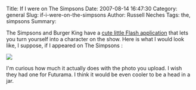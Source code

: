 Title: If I were on The Simpsons
Date: 2007-08-14 16:47:30
Category: general
Slug: if-i-were-on-the-simpsons
Author: Russell Neches
Tags: the, simpsons
Summary: 


The Simpsons and Burger King have a [cute little Flash
application](http://simpsonizeme.com) that lets you turn yourself into a
character on the show. Here is what I would look like, I suppose, if I
appeared on The Simpsons :

![](http://vort.org/media/images/yellow_russell.png)

I'm curious how much it actually does with the photo you upload. I wish
they had one for Futurama. I think it would be even cooler to be a head
in a jar.
